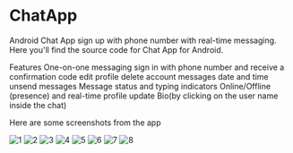 # ChatApp
Android Chat App sign up with phone number with real-time messaging.
Here you'll find the source code for Chat App for Android.

Features
One-on-one messaging
sign in with phone number and receive a confirmation code
edit profile
delete account
messages date and time
unsend messages
Message status and typing indicators
Online/Offline (presence) and real-time profile update
Bio(by clicking on the user name inside the chat)

Here are some screenshots from the app

![1](https://user-images.githubusercontent.com/97782768/175160642-ea0159b7-57a7-40c3-91c7-46d2da3e570d.jpg)
![2](https://user-images.githubusercontent.com/97782768/175160685-daa81ffb-8712-4e49-bef5-a7564016bfbe.jpg)
![3](https://user-images.githubusercontent.com/97782768/175160739-5b581940-f744-476f-826e-c3b8a05548f4.jpg)
![4](https://user-images.githubusercontent.com/97782768/175160752-f921572b-d3ab-45d2-8676-e13925e6f5f9.jpg)
![5](https://user-images.githubusercontent.com/97782768/175160763-74dcc6c6-121b-460d-83f9-102246adc127.jpg)
![6](https://user-images.githubusercontent.com/97782768/175160775-9b03fec0-7820-4ba3-acdc-3fa7930b57a1.jpg)
![7](https://user-images.githubusercontent.com/97782768/175160788-a67220bb-edfa-4494-9d4d-bd21bef24e8a.jpg)
![8](https://user-images.githubusercontent.com/97782768/175160796-794ca5d6-ff8f-4711-a78a-b386ccea6615.jpg)

